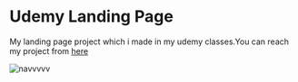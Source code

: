 # Udemy Landing Page

My landing page project which i made in my udemy classes.You can reach my project from [here](https://esadakman.github.io/landing_page_1/)


![navvvvv](https://user-images.githubusercontent.com/98649983/168891043-ab1406c0-21ad-4f48-bf89-625ef2162355.gif)
